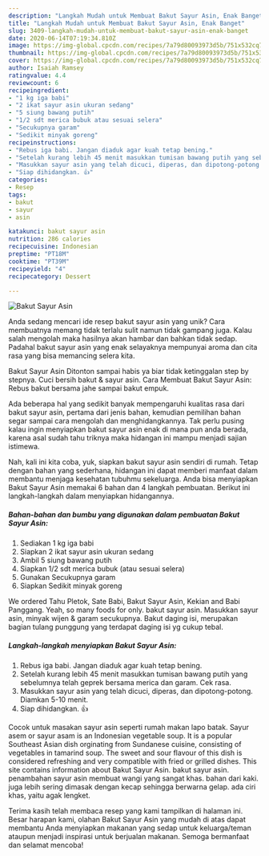 ```yaml
---
description: "Langkah Mudah untuk Membuat Bakut Sayur Asin, Enak Banget"
title: "Langkah Mudah untuk Membuat Bakut Sayur Asin, Enak Banget"
slug: 3409-langkah-mudah-untuk-membuat-bakut-sayur-asin-enak-banget
date: 2020-06-14T07:19:34.810Z
image: https://img-global.cpcdn.com/recipes/7a79d80093973d5b/751x532cq70/bakut-sayur-asin-foto-resep-utama.jpg
thumbnail: https://img-global.cpcdn.com/recipes/7a79d80093973d5b/751x532cq70/bakut-sayur-asin-foto-resep-utama.jpg
cover: https://img-global.cpcdn.com/recipes/7a79d80093973d5b/751x532cq70/bakut-sayur-asin-foto-resep-utama.jpg
author: Isaiah Ramsey
ratingvalue: 4.4
reviewcount: 6
recipeingredient:
- "1 kg iga babi"
- "2 ikat sayur asin ukuran sedang"
- "5 siung bawang putih"
- "1/2 sdt merica bubuk atau sesuai selera"
- "Secukupnya garam"
- "Sedikit minyak goreng"
recipeinstructions:
- "Rebus iga babi. Jangan diaduk agar kuah tetap bening."
- "Setelah kurang lebih 45 menit masukkan tumisan bawang putih yang sebelumnya telah geprek bersama merica dan garam. Cek rasa."
- "Masukkan sayur asin yang telah dicuci, diperas, dan dipotong-potong. Diamkan 5-10 menit."
- "Siap dihidangkan. 👍"
categories:
- Resep
tags:
- bakut
- sayur
- asin

katakunci: bakut sayur asin 
nutrition: 286 calories
recipecuisine: Indonesian
preptime: "PT18M"
cooktime: "PT39M"
recipeyield: "4"
recipecategory: Dessert

---
```



![Bakut Sayur Asin](https://img-global.cpcdn.com/recipes/7a79d80093973d5b/751x532cq70/bakut-sayur-asin-foto-resep-utama.jpg)

Anda sedang mencari ide resep bakut sayur asin yang unik? Cara membuatnya memang tidak terlalu sulit namun tidak gampang juga. Kalau salah mengolah maka hasilnya akan hambar dan bahkan tidak sedap. Padahal bakut sayur asin yang enak selayaknya mempunyai aroma dan cita rasa yang bisa memancing selera kita.

Bakut Sayur Asin Ditonton sampai habis ya biar tidak ketinggalan step by stepnya. Cuci bersih bakut &amp; sayur asin. Cara Membuat Bakut Sayur Asin: Rebus bakut bersama jahe sampai bakut empuk.

Ada beberapa hal yang sedikit banyak mempengaruhi kualitas rasa dari bakut sayur asin, pertama dari jenis bahan, kemudian pemilihan bahan segar sampai cara mengolah dan menghidangkannya. Tak perlu pusing kalau ingin menyiapkan bakut sayur asin enak di mana pun anda berada, karena asal sudah tahu triknya maka hidangan ini mampu menjadi sajian istimewa.


Nah, kali ini kita coba, yuk, siapkan bakut sayur asin sendiri di rumah. Tetap dengan bahan yang sederhana, hidangan ini dapat memberi manfaat dalam membantu menjaga kesehatan tubuhmu sekeluarga. Anda bisa menyiapkan Bakut Sayur Asin memakai 6 bahan dan 4 langkah pembuatan. Berikut ini langkah-langkah dalam menyiapkan hidangannya.

<!--inarticleads1-->

##### Bahan-bahan dan bumbu yang digunakan dalam pembuatan Bakut Sayur Asin:

1. Sediakan 1 kg iga babi
1. Siapkan 2 ikat sayur asin ukuran sedang
1. Ambil 5 siung bawang putih
1. Siapkan 1/2 sdt merica bubuk (atau sesuai selera)
1. Gunakan Secukupnya garam
1. Siapkan Sedikit minyak goreng


We ordered Tahu Pletok, Sate Babi, Bakut Sayur Asin, Kekian and Babi Panggang. Yeah, so many foods for only. bakut sayur asin. Masukkan sayur asin, minyak wijen &amp; garam secukupnya. Bakut daging isi, merupakan bagian tulang punggung yang terdapat daging isi yg cukup tebal. 

<!--inarticleads2-->

##### Langkah-langkah menyiapkan Bakut Sayur Asin:

1. Rebus iga babi. Jangan diaduk agar kuah tetap bening.
1. Setelah kurang lebih 45 menit masukkan tumisan bawang putih yang sebelumnya telah geprek bersama merica dan garam. Cek rasa.
1. Masukkan sayur asin yang telah dicuci, diperas, dan dipotong-potong. Diamkan 5-10 menit.
1. Siap dihidangkan. 👍


Cocok untuk masakan sayur asin seperti rumah makan lapo batak. Sayur asem or sayur asam is an Indonesian vegetable soup. It is a popular Southeast Asian dish orginating from Sundanese cuisine, consisting of vegetables in tamarind soup. The sweet and sour flavour of this dish is considered refreshing and very compatible with fried or grilled dishes. This site contains information about Bakut Sayur Asin. bakut sayur asin. penambahan sayur asin membuat wangi yang sangat khas. bahan dari kaki. juga lebih sering dimasak dengan kecap sehingga berwarna gelap. ada ciri khas, yaitu agak lengket. 

Terima kasih telah membaca resep yang kami tampilkan di halaman ini. Besar harapan kami, olahan Bakut Sayur Asin yang mudah di atas dapat membantu Anda menyiapkan makanan yang sedap untuk keluarga/teman ataupun menjadi inspirasi untuk berjualan makanan. Semoga bermanfaat dan selamat mencoba!
